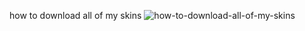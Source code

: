how to download all of my skins
![how-to-download-all-of-my-skins](https://github.com/user-attachments/assets/089050e0-3dc0-4d23-be66-33cc8b75df3f)
